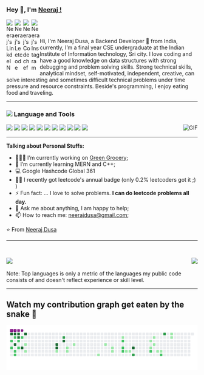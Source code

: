 ### Hey 👋, I'm [Neeraj !](https://neerajdusa.netlify.app) 

<a href="https://www.linkedin.com/in/neerajdusa/">
  <img align="left" alt="Neeraj's LinkdeIN" width="22px" src="https://cdn.jsdelivr.net/npm/simple-icons@v3/icons/linkedin.svg" />
</a>
<a href="https://leetcode.com/neerajdusa/">
  <img align="left" alt="Neeraj's Leetcode" width="22px" src="https://cdn.jsdelivr.net/npm/simple-icons@v3/icons/leetcode.svg" />
</a>
<a href="https://github.com/NeerajDusa">
  <img align="left" alt="Neeraj's Codechef" width="22px" src="https://cdn.jsdelivr.net/npm/simple-icons@v3/icons/github.svg" />
</a>
<a href="https://www.instagram.com/neerajdusa/">
  <img align="left" alt="Neeraj's Instagram" width="22px" src="https://cdn.jsdelivr.net/npm/simple-icons@v3/icons/instagram.svg" />
</a>

<br />
<br />

Hi, I'm Neeraj Dusa, a Backend Developer 🚀 from India, currently, I’m a final year CSE undergraduate at the Indian Institute of Information technology, Sri city. I love coding and have a good knowledge on data structures with strong debugging and problem solving skills. 
Strong technical skills, analytical mindset, self-motivated, independent, creative, can solve interesting and sometimes difficult technical problems under time pressure and resource constraints. Beside's programming, I enjoy eating food and traveling.

<hr>

### <img src="https://raw.githubusercontent.com/alexnaiman/alexnaiman/master/resources/pickaxe.png" width="40px" /> Language and Tools
<a src="https://www.javascript.com/"><img src="https://img.icons8.com/color/48/000000/javascript.png"/></a>
<a src="https://reactjs.org/"><img src="https://img.icons8.com/color/48/000000/react-native.png"/></a>
<a src="https://nodejs.org/"><img src="https://img.icons8.com/color/48/000000/nodejs.png"/></a>
<a src="https://www.mongodb.com/"><img src="https://img.icons8.com/color/48/000000/mongodb.png"/></a>
<a src="https://www.docker.com/"><img src="https://img.icons8.com/color/48/000000/docker.png"/></a>
<a src="https://visualstudio.microsoft.com/"><img src="https://img.icons8.com/color/48/000000/visual-studio.png"/></a>
<a src="https://www.npmjs.com/"><img src="https://img.icons8.com/color/48/000000/npm.png"/></a>
<a src="https://getbootstrap.com/"><img src="https://img.icons8.com/color/48/000000/bootstrap.png"/></a>
<a src="https://github.com/"><img src="https://img.icons8.com/color/48/000000/github--v1.png"/></a>
<a src="https://www.w3schools.com/css/"><img src="https://img.icons8.com/color/48/000000/css3.png"/></a>
<a src="https://www.w3schools.com/html/"><img src="https://img.icons8.com/color/48/000000/html-5.png"/></a>
  <img align="right" alt="GIF" src="https://media.giphy.com/media/836HiJc7pgzy8iNXCn/giphy.gif" />
  <hr>
  
**Talking about Personal Stuffs:**

- 👨🏽‍💻 I’m currently working on [Green Grocery](https://github.com/NeerajDusa/Green-Grocery);
- 🌱 I’m currently learning MERN and C++; 
- 💻 Google Hashcode Global 361
- 👨‍🏫 I recently got leetcode's annual badge (only 0.2% leetcoders got it ;) )
- ⚡ Fun fact: ... I love to solve problems. **I can do leetcode problems all day.**
- 💬 Ask me about anything, I am happy to help;
- 📫 How to reach me: neerajdusa@gmail.com;


⭐️ From [Neeraj Dusa](https://github.com/neerajdusa)
<hr>
<br />
<p align="right">
<img align="left" src="https://github-readme-stats.vercel.app/api?username=neerajdusa&theme=tokyonight&show_icons=true" />

<img  float="right" src="https://github-readme-stats.vercel.app/api/top-langs/?username=neerajdusa&theme=tokyonight&show_icons=true" />
</p>
Note: Top languages is only a metric of the languages my public code consists of and doesn't reflect experience or skill level.

<hr>

## Watch my contribution graph get eaten by the snake 🐍
![snake gif](https://github.com/NeerajDusa/Github-Template/blob/main/github-contribution-grid-snake.gif)

